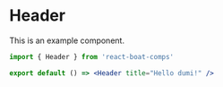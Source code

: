 # Header

This is an example component.

```jsx
import { Header } from 'react-boat-comps'

export default () => <Header title="Hello dumi!" />
```
